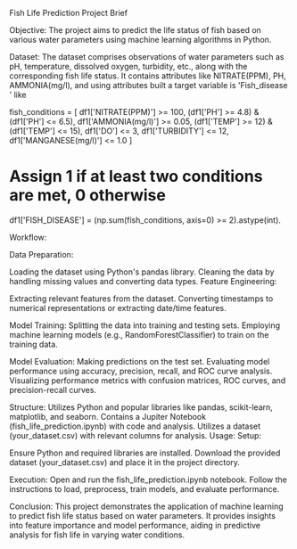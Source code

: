 Fish Life Prediction Project Brief

Objective:
The project aims to predict the life status of fish based on various water parameters using machine learning algorithms in Python.

Dataset:
The dataset comprises observations of water parameters such as pH, temperature, dissolved oxygen, turbidity, etc., along with the corresponding fish life status. It contains attributes like NITRATE(PPM), PH, AMMONIA(mg/l), and
using attributes built a  target variable is 'Fish_disease ' like

fish_conditions = [ df1['NITRATE(PPM)'] >= 100, (df1['PH'] >= 4.8) & (df1['PH'] <= 6.5),
df1['AMMONIA(mg/l)'] >= 0.05, (df1['TEMP'] >= 12) & (df1['TEMP'] <= 15),
df1['DO'] <= 3, df1['TURBIDITY'] <= 12, df1['MANGANESE(mg/l)'] <= 1.0 ]
# Assign 1 if at least two conditions are met, 0 otherwise
df1['FISH_DISEASE'] = (np.sum(fish_conditions, axis=0) >= 2).astype(int).

Workflow:

Data Preparation:

Loading the dataset using Python's pandas library.
Cleaning the data by handling missing values and converting data types.
Feature Engineering:

Extracting relevant features from the dataset.
Converting timestamps to numerical representations or extracting date/time features.

Model Training:
Splitting the data into training and testing sets.
Employing machine learning models (e.g., RandomForestClassifier) to train on the training data.

Model Evaluation:
Making predictions on the test set.
Evaluating model performance using accuracy, precision, recall, and ROC curve analysis.
Visualizing performance metrics with confusion matrices, ROC curves, and precision-recall curves.

Structure:
Utilizes Python and popular libraries like pandas, scikit-learn, matplotlib, and seaborn.
Contains a Jupiter Notebook (fish_life_prediction.ipynb) with code and analysis.
Utilizes a dataset (your_dataset.csv) with relevant columns for analysis.
Usage:
Setup:

Ensure Python and required libraries are installed.
Download the provided dataset (your_dataset.csv) and place it in the project directory.

Execution:
Open and run the fish_life_prediction.ipynb notebook.
Follow the instructions to load, preprocess, train models, and evaluate performance.

Conclusion:
This project demonstrates the application of machine learning to predict fish life status based on water parameters. It provides insights into feature importance and model performance, aiding in predictive analysis for fish life in varying water conditions.
